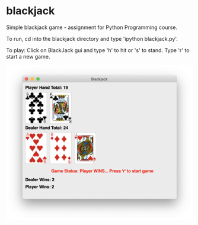 # blackjack
Simple blackjack game - assignment for Python Programming course.

To run, cd into the blackjack directory and type 'ipython blackjack.py'.

To play: Click on BlackJack gui and type 'h' to hit or 's' to stand. Type 'r' to start a new game.

![](BlackJackGame.png)
